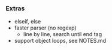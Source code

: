 ### Extras

- elseif, else
- faster parser (no regexp)
  - line by line, search until end tag
- support object loops, see NOTES.md
